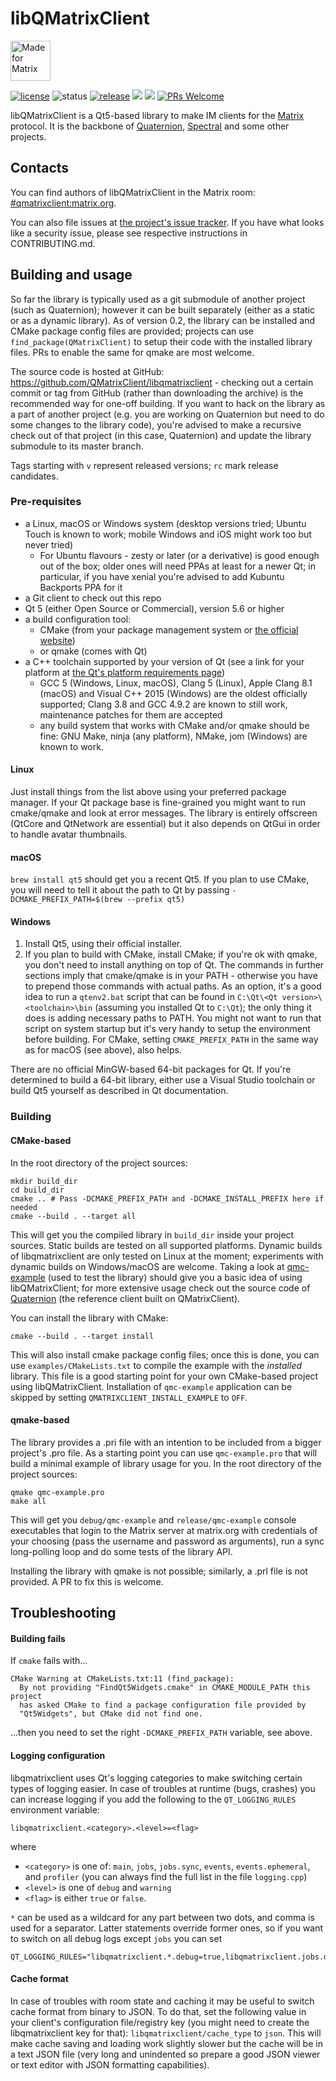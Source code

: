 # libQMatrixClient

<a href='https://matrix.org'><img src='https://matrix.org/docs/projects/images/made-for-matrix.png' alt='Made for Matrix' height=64 target=_blank /></a>

[![license](https://img.shields.io/github/license/QMatrixClient/libqmatrixclient.svg)](https://github.com/QMatrixClient/libqmatrixclient/blob/master/COPYING)
![status](https://img.shields.io/badge/status-beta-yellow.svg)
[![release](https://img.shields.io/github/release/QMatrixClient/libqmatrixclient/all.svg)](https://github.com/QMatrixClient/libqmatrixclient/releases/latest)
[![](https://img.shields.io/cii/percentage/1023.svg?label=CII%20best%20practices)](https://bestpractices.coreinfrastructure.org/projects/1023/badge)
![](https://img.shields.io/github/commit-activity/y/QMatrixClient/libQMatrixClient.svg)
[![PRs Welcome](https://img.shields.io/badge/PRs-welcome-brightgreen.svg?style=flat-square)](http://makeapullrequest.com)

libQMatrixClient is a Qt5-based library to make IM clients for the [Matrix](https://matrix.org) protocol. It is the backbone of [Quaternion](https://github.com/QMatrixClient/Quaternion), [Spectral](https://matrix.org/docs/projects/client/spectral.html) and some other projects.

## Contacts
You can find authors of libQMatrixClient in the Matrix room: [#qmatrixclient:matrix.org](https://matrix.to/#/#qmatrixclient:matrix.org).

You can also file issues at [the project's issue tracker](https://github.com/QMatrixClient/libqmatrixclient/issues). If you have what looks like a security issue, please see respective instructions in CONTRIBUTING.md.

## Building and usage
So far the library is typically used as a git submodule of another project (such as Quaternion); however it can be built separately (either as a static or as a dynamic library). As of version 0.2, the library can be installed and CMake package config files are provided; projects can use `find_package(QMatrixClient)` to setup their code with the installed library files. PRs to enable the same for qmake are most welcome.

The source code is hosted at GitHub: https://github.com/QMatrixClient/libqmatrixclient - checking out a certain commit or tag from GitHub (rather than downloading the archive) is the recommended way for one-off building. If you want to hack on the library as a part of another project (e.g. you are working on Quaternion but need to do some changes to the library code), you're advised to make a recursive check out of that project (in this case, Quaternion) and update the library submodule to its master branch.

Tags starting with `v` represent released versions; `rc` mark release candidates.

### Pre-requisites
- a Linux, macOS or Windows system (desktop versions tried; Ubuntu Touch is known to work; mobile Windows and iOS might work too but never tried)
  - For Ubuntu flavours - zesty or later (or a derivative) is good enough out of the box; older ones will need PPAs at least for a newer Qt; in particular, if you have xenial you're advised to add Kubuntu Backports PPA for it
- a Git client to check out this repo
- Qt 5 (either Open Source or Commercial), version 5.6 or higher
- a build configuration tool:
  - CMake (from your package management system or [the official website](https://cmake.org/download/))
  - or qmake (comes with Qt)
- a C++ toolchain supported by your version of Qt (see a link for your platform at [the Qt's platform requirements page](http://doc.qt.io/qt-5/gettingstarted.html#platform-requirements))
  - GCC 5 (Windows, Linux, macOS), Clang 5 (Linux), Apple Clang 8.1 (macOS) and Visual C++ 2015 (Windows) are the oldest officially supported; Clang 3.8 and GCC 4.9.2 are known to still work, maintenance patches for them are accepted
  - any build system that works with CMake and/or qmake should be fine: GNU Make, ninja (any platform), NMake, jom (Windows) are known to work.

#### Linux
Just install things from the list above using your preferred package manager. If your Qt package base is fine-grained you might want to run cmake/qmake and look at error messages. The library is entirely offscreen (QtCore and QtNetwork are essential) but it also depends on QtGui in order to handle avatar thumbnails.

#### macOS
`brew install qt5` should get you a recent Qt5. If you plan to use CMake, you will need to tell it about the path to Qt by passing `-DCMAKE_PREFIX_PATH=$(brew --prefix qt5)`

#### Windows
1. Install Qt5, using their official installer.
1. If you plan to build with CMake, install CMake; if you're ok with qmake, you don't need to install anything on top of Qt. The commands in further sections imply that cmake/qmake is in your PATH - otherwise you have to prepend those commands with actual paths. As an option, it's a good idea to run a `qtenv2.bat` script that can be found in `C:\Qt\<Qt version>\<toolchain>\bin` (assuming you installed Qt to `C:\Qt`); the only thing it does is adding necessary paths to PATH. You might not want to run that script on system startup but it's very handy to setup the environment before building. For CMake, setting `CMAKE_PREFIX_PATH` in the same way as for macOS (see above), also helps.

There are no official MinGW-based 64-bit packages for Qt. If you're determined to build a 64-bit library, either use a Visual Studio toolchain or build Qt5 yourself as described in Qt documentation.

### Building
#### CMake-based
In the root directory of the project sources:
```
mkdir build_dir
cd build_dir
cmake .. # Pass -DCMAKE_PREFIX_PATH and -DCMAKE_INSTALL_PREFIX here if needed
cmake --build . --target all
```
This will get you the compiled library in `build_dir` inside your project sources. Static builds are tested on all supported platforms. Dynamic builds of libqmatrixclient are only tested on Linux at the moment; experiments with dynamic builds on Windows/macOS are welcome. Taking a look at [qmc-example](https://github.com/QMatrixClient/libqmatrixclient/tree/master/examples) (used to test the library) should give you a basic idea of using libQMatrixClient; for more extensive usage check out the source code of [Quaternion](https://github.com/QMatrixClient/Quaternion) (the reference client built on QMatrixClient).

You can install the library with CMake:
```
cmake --build . --target install
```
This will also install cmake package config files; once this is done, you can use `examples/CMakeLists.txt` to compile the example with the _installed_ library. This file is a good starting point for your own CMake-based project using libQMatrixClient.
Installation of `qmc-example` application can be skipped by setting `QMATRIXCLIENT_INSTALL_EXAMPLE` to `OFF`.

#### qmake-based
The library provides a .pri file with an intention to be included from a bigger project's .pro file. As a starting point you can use `qmc-example.pro` that will build a minimal example of library usage for you. In the root directory of the project sources:
```
qmake qmc-example.pro
make all
```
This will get you `debug/qmc-example` and `release/qmc-example` console executables that login to the Matrix server at matrix.org with credentials of your choosing (pass the username and password as arguments), run a sync long-polling loop and do some tests of the library API.

Installing the library with qmake is not possible; similarly, a .prl file is not provided. A PR to fix this is welcome.

## Troubleshooting

#### Building fails

If `cmake` fails with...
```
CMake Warning at CMakeLists.txt:11 (find_package):
  By not providing "FindQt5Widgets.cmake" in CMAKE_MODULE_PATH this project
  has asked CMake to find a package configuration file provided by
  "Qt5Widgets", but CMake did not find one.
```
...then you need to set the right `-DCMAKE_PREFIX_PATH` variable, see above.

#### Logging configuration

libqmatrixclient uses Qt's logging categories to make switching certain types of logging easier. In case of troubles at runtime (bugs, crashes) you can increase logging if you add the following to the `QT_LOGGING_RULES` environment variable:
```
libqmatrixclient.<category>.<level>=<flag>
```
where
- `<category>` is one of: `main`, `jobs`, `jobs.sync`, `events`, `events.ephemeral`, and `profiler` (you can always find the full list in the file `logging.cpp`)
- `<level>` is one of `debug` and `warning`
- `<flag>` is either `true` or `false`.

`*` can be used as a wildcard for any part between two dots, and comma is used for a separator. Latter statements override former ones, so if you want to switch on all debug logs except `jobs` you can set
```
QT_LOGGING_RULES="libqmatrixclient.*.debug=true,libqmatrixclient.jobs.debug=false"
```

#### Cache format
In case of troubles with room state and caching it may be useful to switch cache format from binary to JSON. To do that, set the following value in your client's configuration file/registry key (you might need to create the libqmatrixclient key for that): `libqmatrixclient/cache_type` to `json`. This will make cache saving and loading work slightly slower but the cache will be in a text JSON file (very long and unindented so prepare a good JSON viewer or text editor with JSON formatting capabilities).

